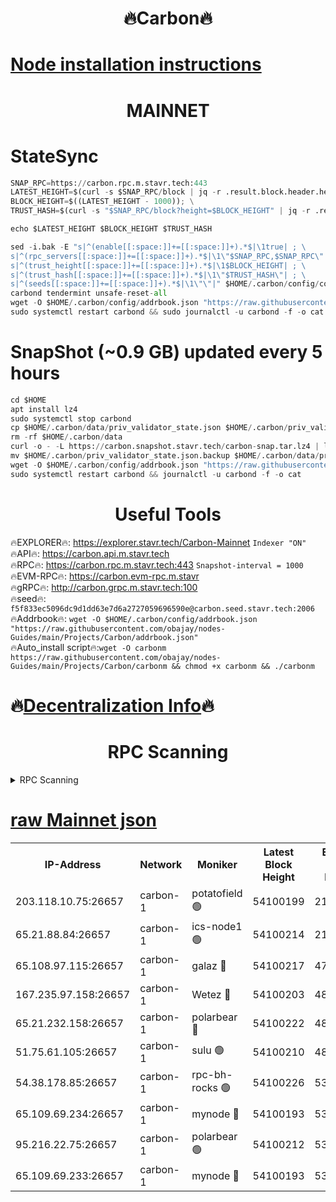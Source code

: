 <h1 align="center"> 🔥Carbon🔥</h1>

[Node installation instructions](https://github.com/obajay/nodes-Guides/tree/main/Projects/Carbon)
=
<h1 align="center"> MAINNET</h1>

# StateSync
```python
SNAP_RPC=https://carbon.rpc.m.stavr.tech:443
LATEST_HEIGHT=$(curl -s $SNAP_RPC/block | jq -r .result.block.header.height); \
BLOCK_HEIGHT=$((LATEST_HEIGHT - 1000)); \
TRUST_HASH=$(curl -s "$SNAP_RPC/block?height=$BLOCK_HEIGHT" | jq -r .result.block_id.hash)

echo $LATEST_HEIGHT $BLOCK_HEIGHT $TRUST_HASH

sed -i.bak -E "s|^(enable[[:space:]]+=[[:space:]]+).*$|\1true| ; \
s|^(rpc_servers[[:space:]]+=[[:space:]]+).*$|\1\"$SNAP_RPC,$SNAP_RPC\"| ; \
s|^(trust_height[[:space:]]+=[[:space:]]+).*$|\1$BLOCK_HEIGHT| ; \
s|^(trust_hash[[:space:]]+=[[:space:]]+).*$|\1\"$TRUST_HASH\"| ; \
s|^(seeds[[:space:]]+=[[:space:]]+).*$|\1\"\"|" $HOME/.carbon/config/config.toml
carbond tendermint unsafe-reset-all
wget -O $HOME/.carbon/config/addrbook.json "https://raw.githubusercontent.com/obajay/nodes-Guides/main/Projects/Carbon/addrbook.json"
sudo systemctl restart carbond && sudo journalctl -u carbond -f -o cat
```
# SnapShot (~0.9 GB) updated every 5 hours
```python
cd $HOME
apt install lz4
sudo systemctl stop carbond
cp $HOME/.carbon/data/priv_validator_state.json $HOME/.carbon/priv_validator_state.json.backup
rm -rf $HOME/.carbon/data
curl -o - -L https://carbon.snapshot.stavr.tech/carbon-snap.tar.lz4 | lz4 -c -d - | tar -x -C $HOME/.carbon --strip-components 2
mv $HOME/.carbon/priv_validator_state.json.backup $HOME/.carbon/data/priv_validator_state.json
wget -O $HOME/.carbon/config/addrbook.json "https://raw.githubusercontent.com/obajay/nodes-Guides/main/Projects/Carbon/addrbook.json"
sudo systemctl restart carbond && journalctl -u carbond -f -o cat
```

 <h1 align="center"> Useful Tools</h1>

🔥EXPLORER🔥:     https://explorer.stavr.tech/Carbon-Mainnet        `Indexer "ON"` \
🔥API🔥:          https://carbon.api.m.stavr.tech \
🔥RPC🔥:          https://carbon.rpc.m.stavr.tech:443              `Snapshot-interval = 1000` \
🔥EVM-RPC🔥:      https://carbon.evm-rpc.m.stavr \
🔥gRPC🔥:         http://carbon.grpc.m.stavr.tech:100 \
🔥seed🔥:      `f5f833ec5096dc9d1dd63e7d6a2727059696590e@carbon.seed.stavr.tech:2006` \
🔥Addrbook🔥:  `wget -O $HOME/.carbon/config/addrbook.json "https://raw.githubusercontent.com/obajay/nodes-Guides/main/Projects/Carbon/addrbook.json"` \
🔥Auto_install script🔥:`wget -O carbonm https://raw.githubusercontent.com/obajay/nodes-Guides/main/Projects/Carbon/carbonm && chmod +x carbonm && ./carbonm`

🔥[Decentralization Info](https://github.com/obajay/StateSync-snapshots/tree/main/Projects/Carbon/Decentralization)🔥
=
<h1 align="center"> RPC Scanning</h1>

<details>
<summary>RPC Scanning</summary>

<h2 align="center"> We scan nodes in real time every 4 hours. And we provide the final result of RPC endpoints.
We cannot influence the operation of these nodes in any way. </h2>


```python
If Voting Power is higher than 0 --> then the Node is a validator of the network and may be subject to attack and be a potential threat to the chain.
```
```python
We marked such validators with a red symbol
```

</details>

[raw Mainnet json](https://rpc-check.carbonm.stavr.tech/carbonm/rpc-carbonm-result.json)
=


<table><tr><th>IP-Address</th><th>Network</th><th>Moniker</th><th>Latest Block Height</th><th>Earliest Block Height</th><th>Catching Up</th><th>Tx Index</th><th>Voting Power</th><th>Scan Time</th></tr><tr><td>203.118.10.75:26657</td><td>carbon-1</td><td>potatofield 🟢</td><td>54100199</td><td>21164241</td><td>False</td><td>on</td><td>0</td><td>2024-02-25T02:47:49.636631775UTC</td></tr><tr><td>65.21.88.84:26657</td><td>carbon-1</td><td>ics-node1 🟢</td><td>54100214</td><td>21164241</td><td>False</td><td>off</td><td>0</td><td>2024-02-25T02:48:14.116178043UTC</td></tr><tr><td>65.108.97.115:26657</td><td>carbon-1</td><td>galaz 🔴</td><td>54100217</td><td>47374001</td><td>False</td><td>on</td><td>11329688927</td><td>2024-02-25T02:48:24.724486588UTC</td></tr><tr><td>167.235.97.158:26657</td><td>carbon-1</td><td>Wetez 🔴</td><td>54100203</td><td>48067570</td><td>False</td><td>on</td><td>1352805914</td><td>2024-02-25T02:47:56.024229936UTC</td></tr><tr><td>65.21.232.158:26657</td><td>carbon-1</td><td>polarbear 🔴</td><td>54100222</td><td>48126001</td><td>False</td><td>on</td><td>10503268825</td><td>2024-02-25T02:48:33.224985554UTC</td></tr><tr><td>51.75.61.105:26657</td><td>carbon-1</td><td>sulu 🟢</td><td>54100210</td><td>48742001</td><td>False</td><td>on</td><td>0</td><td>2024-02-25T02:48:07.253882558UTC</td></tr><tr><td>54.38.178.85:26657</td><td>carbon-1</td><td>rpc-bh-rocks 🟢</td><td>54100226</td><td>53130001</td><td>False</td><td>on</td><td>0</td><td>2024-02-25T02:48:39.657325106UTC</td></tr><tr><td>65.109.69.234:26657</td><td>carbon-1</td><td>mynode 🔴</td><td>54100193</td><td>53160001</td><td>False</td><td>off</td><td>12842076157</td><td>2024-02-25T02:47:38.437889609UTC</td></tr><tr><td>95.216.22.75:26657</td><td>carbon-1</td><td>polarbear 🟢</td><td>54100212</td><td>53882001</td><td>False</td><td>on</td><td>0</td><td>2024-02-25T02:48:11.708206241UTC</td></tr><tr><td>65.109.69.233:26657</td><td>carbon-1</td><td>mynode 🔴</td><td>54100193</td><td>53950001</td><td>False</td><td>off</td><td>8615718466</td><td>2024-02-25T02:47:38.112024125UTC</td></tr></table>
